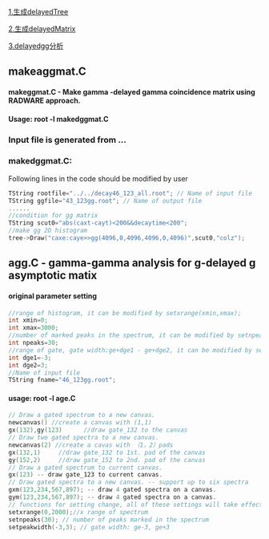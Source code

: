 [1.生成delayedTree](delayedTree.ipynb)

[2.生成delayedMatrix](delayedMatrix.ipynb)

[3.delayedgg分析](delayedgg.ipynb)

## makeaggmat.C
#### makeggmat.C - Make gamma -delayed gamma coincidence matrix using RADWARE approach.
#### Usage: root -l makedggmat.C
### Input file is generated from ...

### makedggmat.C:
Following lines in the code should be modified by user

 ```cpp
 TString rootfile="../../decay46_123_all.root"; // Name of input file
 TString ggfile="43_123gg.root"; // Name of output file
 ......
 //condition for gg matrix 
 TString scut0="abs(caxt-cayt)<200&&decaytime<200"; 
 //make gg 2D histogram 
 tree->Draw("caxe:caye>>gg(4096,0,4096,4096,0,4096)",scut0,"colz");
 ```
## agg.C - gamma-gamma analysis for g-delayed g asymptotic matix
#### original parameter setting 
 ```cpp
//range of histogram, it can be modified by setxrange(xmin,xmax); 
int xmin=0;
int xmax=3000;
//number of marked peaks in the spectrum, it can be modified by setnpeaks(npeaks); 
int npeaks=30;
//range of gate, gate width:ge+dge1 - ge+dge2, it can be modified by setgatewidth(dge1,dge2)
int dge1=-3;
int dge2=3;
//Name of input file
TString fname="46_123gg.root";
```
#### usage: root -l age.C 
 ```cpp
// Draw a gated spectrum to a new canvas.
newcanvas() //create a canvas with (1,1)
gx(132),gy(123)      //draw gate_132 to the canvas
// Draw two gated spectra to a new canvas.
newcanvas(2) //create a cavas with （1，2）pads
gx(132,1)     //draw gate_132 to 1st. pad of the canvas
gy(152,2)     //draw gate_152 to 2nd. pad of the canvas
// Draw a gated spectrum to current canvas.
gx(123) -- draw gate_123 to current canvas.
// Draw gated spectra to a new canvas. -- support up to six spectra
gxm(123,234,567,897); -- draw 4 gated spectra on a canvas.
gym(123,234,567,897); -- draw 4 gated spectra on a canvas.
// functions for setting change, all of these settings will take effect for the next drawing. 
setxrange(0,2000);//x range of spectrum
setnpeaks(30); // number of peaks marked in the spectrum
setpeakwidth(-3,3); // gate width: ge-3, ge+3

```
